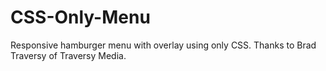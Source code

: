 # CSS-Only-Menu
Responsive hamburger menu with overlay using only CSS.
Thanks to Brad Traversy of Traversy Media.
